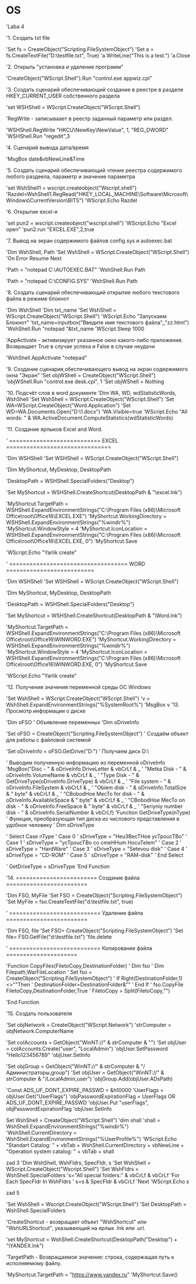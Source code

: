# OS

'Laba 4

'1. Создать txt file

'Set fs = CreateObject("Scripting.FileSystemObject")
'Set a = fs.CreateTextFile("D:\testfile.txt", True)
'a.WriteLine("This is a test.")
'a.Close

'2. Открыть "установка и удаление программ"

'CreateObject("WScript.Shell").Run "control.exe appwiz.cpl"


'3. Создать сценарий обеспечивающий создание в реестре в разделе HKEY_CURRENT_USER собственного раздела

'set WSHShell = WScript.CreateObject("WScript.Shell")

'RegWrite - записываает в реестр заданный параметр или раздел.


'WSHShell.RegWrite "HKCU\NewKey\NewValue", 1, "REG_DWORD"
'WSHShell.Run "regedit",3

'4. Сценарий вывода дата/время

'MsgBox date&vbNewLine&Time

'5. Создать сценарий обеспечивающий чтение реестра содержимого любого раздеела, параметр и значение параметра

'set WshShell1 = wscript.createobject("Wscript.shell")
'Razdel=WshShell1.RegRead("HKEY_LOCAL_MACHINE\Software\Microsoft\Windows\CurrentVersion\BITS\")
'WScript.Echo Razdel

'6. Открытие excel-я

'set pun2 = wscript.createobject("wscript.shell")
'WScript.Echo "Excel open"
'pun2.run "EXCEL.EXE",2,true

'7. Вывод на экран содержимого файлов config.sys и autoexec.bat

'Dim WshShell, Path
'Set WshShell = WScript.CreateObject("WScript.Shell")
'On Error Resume Next

'Path = "notepad C:\AUTOEXEC.BAT"
'WshShell.Run Path

'Path = "notepad C:\CONFIG.SYS"
'WshShell.Run Path

'8. Cоздать сценарий обеспечивающий открытие любого текстового файла в режиме блокнот

'Dim WshShell
'Dim txt_name
'Set WshShell = WScript.CreateObject("WScript.Shell")
'WScript.Echo "Запускаем Блокнот"
'txt_name=inputbox("Введите имя текстового файла",,"zz.html")
'WshShell.Run "notepad "&txt_name
'WScript.Sleep 1000

'AppActivate - активизирует указанное окно какого-либо приложения. Возвращает True в случае успеха и False в случае неудачи

'WshShell.AppActivate "notepad"

'9. Создание сценария,обеспечивающего вывод на экран содержимого окна "Экран"
'Set objWShell = CreateObject("WScript.Shell")
'objWShell.Run "control.exe desk.cpl", 1
'Set objWShell = Nothing

'10. Подсчёт слов в word документе
'Dim WA, WD, wdStatisticWords, WshShell
'Set WshShell = WScript.CreateObject("WScript.Shell")
'Set WA=WScript.CreateObject("Word.Application")
'Set WD=WA.Documents.Open("D:\1.docx")
'WA.Visible=true
'WScript.Echo "All words: " & WA.ActiveDocument.ComputeStatistics(wdStatisticWords)

'11. Создание ярлыков Excel and Word.

' =========================== EXCEL ===============================

'Dim WSHShell
'Set WSHShell = WScript.CreateObject("WScript.Shell")


'Dim MyShortcut, MyDesktop, DesktopPath

'DesktopPath = WSHShell.SpecialFolders("Desktop")

'Set MyShortcut = WSHShell.CreateShortcut(DesktopPath & "\excel.lnk")

'MyShortcut.TargetPath = WSHShell.ExpandEnvironmentStrings("C:\Program Files (x86)\Microsoft Office\root\Office16\EXCEL.EXE")
'MyShortcut.WorkingDirectory = WSHShell.ExpandEnvironmentStrings("%windir%")
'MyShortcut.WindowStyle = 4
'MyShortcut.IconLocation = WSHShell.ExpandEnvironmentStrings("C:\Program Files (x86)\Microsoft Office\root\Office16\EXCEL.EXE, 0")
'MyShortcut.Save

'WScript.Echo "Yarlik create"

' =================================== WORD ==========================

'Dim WSHShell
'Set WSHShell = WScript.CreateObject("WScript.Shell")


'Dim MyShortcut, MyDesktop, DesktopPath

'DesktopPath = WSHShell.SpecialFolders("Desktop")

'Set MyShortcut = WSHShell.CreateShortcut(DesktopPath & "\Word.lnk")

'MyShortcut.TargetPath = WSHShell.ExpandEnvironmentStrings("C:\Program Files (x86)\Microsoft Office\root\Office16\WINWORD.EXE")
'MyShortcut.WorkingDirectory = WSHShell.ExpandEnvironmentStrings("%windir%")
'MyShortcut.WindowStyle = 4
'MyShortcut.IconLocation = WSHShell.ExpandEnvironmentStrings("C:\Program Files (x86)\Microsoft Office\root\Office16\WINWORD.EXE, 0")
'MyShortcut.Save

'WScript.Echo "Yarlik create"

'12. Получения значения переменной среды ОС Windows

'Set WshShell = WScript.CreateObject("WScript.Shell")
'v = WshShell.ExpandEnvironmentStrings("%SystemRoot%")
'MsgBox v
'13. Просмотр информации о диске

'Dim oFSO ' Объявление переменных
'Dim oDriveInfo

'Set oFSO = CreateObject("Scripting.FileSystemObject") ' Создаём объект для работы с файловой системой

'Set oDriveInfo = oFSO.GetDrive("D:\") ' Получаем диск D:\

' Выводим полученную информацию из переменной oDriveInfo
'MsgBox("Disc - " & oDriveInfo.DriveLetter & vbCrLf & _
' "Metka Disk - " & oDriveInfo.VolumeName & vbCrLf & _
' "Type Disk - " & GetDriveType(oDriveInfo.DriveType) & vbCrLf & _
' "File system - " & oDriveInfo.FileSystem & vbCrLf & _
' "Obiem disk - " & oDriveInfo.TotalSize & " byte" & vbCrLf & _
' "CBobodHoe MecTo for disk - " & oDriveInfo.AvailableSpace & " byte" & vbCrLf & _
' "CBobodHoe MecTo on disk - " & oDriveInfo.FreeSpace & " byte" & vbCrLf & _
' "Seriyniy number disk - " & oDriveInfo.SerialNumber & vbCrLf)
'Function GetDriveType(nType) ' Функция, преобразующая тип диска из числового представления в удобное человеку
' Dim sDriveType

' Select Case nType
' Case 0
' sDriveType = "Heu3BecTHoe ycTpoucTBo"
' Case 1
' sDriveType = "ycTpoucTBo co cmeHHum HocuTelem"
' Case 2
' sDriveType = "HardWare"
' Case 3
' sDriveType = "Setevou disk"
' Case 4
' sDriveType = "CD-ROM"
' Case 5
' sDriveType = "RAM-disk"
' End Select

' GetDriveType = sDriveType
'End Function

'14. ======================== Cоздание файла ========================

'Dim FSO, MyFile
'Set FSO = CreateObject("Scripting.FileSystemObject")
'Set MyFile = fso.CreateTextFile("d:\testfile.txt", true)

' =========================== Удаление файла ========================

'Dim FSO, file
'Set FSO= CreateObject("Scripting.FileSystemObject")
'Set file= FSO.GetFile("d:\testfile.txt")
'file.delete

' =========================== Копирование файла =====================

'Function CopyFiles(FiletoCopy,DestinationFolder)
' Dim fso
' Dim Filepath,WarFileLocation
' Set fso = CreateObject("Scripting.FileSystemObject")
' If Right(DestinationFolder,1) <>"\"Then
' DestinationFolder=DestinationFolder&"\"
' End If
' fso.CopyFile FiletoCopy,DestinationFolder,True
' FiletoCopy = Split(FiletoCopy,"\")

'End Function

'15. Создать пользователя

'Set objNetwork = CreateObject("WScript.Network")
'strComputer = objNetwork.ComputerName

'Set colAccounts = GetObject("WinNT://" & strComputer & "")
'Set objUser = colAccounts.Create("user", "LocalAdmin")
'objUser.SetPassword "Hello123456789"
'objUser.SetInfo

'Set objGroup = GetObject("WinNT://" & strComputer & "/Администраторы,group")
'Set objUser = GetObject("WinNT://" & strComputer & "/LocalAdmin,user")
'objGroup.Add(objUser.ADsPath)

'Const ADS_UF_DONT_EXPIRE_PASSWD = &h10000
'UserFlags = objUser.Get("UserFlags")
'objPasswordExpirationFlag = UserFlags OR ADS_UF_DONT_EXPIRE_PASSWD
'objUser.Put "userFlags", objPasswordExpirationFlag
'objUser.SetInfo

Set WshShell = CreateObject("WScript.Shell") 
  'dim shall 
  'shall = WshShell.ExpandEnvironmentStrings("%windir%") 
  'WshShell.CurrentDirectory = WshShell.ExpandEnvironmentStrings("%UserProfile%") 
  'WScript.Echo "Standart Catalog: " + vbTab + WshShell.CurrentDirectory + vbNewLine + "Operation system catalog: " + vbTab + shall 

zad 3 
  'Dim WshShell, WshFldrs, SpecFldr, s 
  'Set WshShell = WScript.CreateObject("Wscript.Shell") 
  'Set WshFldrs = WshShell.SpecialFolders 
  's="All special folders:" & vbCrLf & vbCrLf 
  'For Each SpecFldr In WshFldrs 
  ' s=s & SpecFldr & vbCrLf 
  'Next 
  'WScript.Echo s 


zad 5 
   
  'Set WshShell = Wscript.CreateObject("WScript.Shell") 
  'Set DesktopPath = WshShell.SpecialFolders 
   
  'CreateShortcut - возвращает объект "WshShortcut" или "WshURLShortcut", указывающий на ярлык .lnk или .url. 
   
  'set MyShortcut = WshShell.CreateShortcut(DesktopPath("Desktop") + "\YANDEX.lnk") 
   
  'TargetPath - Возвращаемое значение: строка, содержащая путь к исполняемому файлу. 
   
  'MyShortcut.TargetPath = "https://www.yandex.ru" 
  'MyShortcut.Save() 
   
